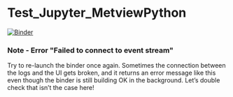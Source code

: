 # Test_Jupyter_MetviewPython

[![Binder](https://mybinder.org/badge_logo.svg)](https://mybinder.org/v2/gh/FatimaPillosu/Test_Jupyter_MetviewPython/master)

### Note - Error "Failed to connect to event stream"
Try to re-launch the binder once again. Sometimes the connection between the logs and the UI gets broken, and it returns an error message like this even though the binder is still building OK in the background. Let’s double check that isn’t the case here!
